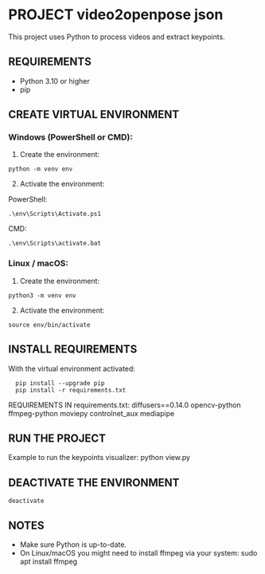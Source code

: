 PROJECT video2openpose json
===========

This project uses Python to process videos and extract keypoints.

REQUIREMENTS
------------
- Python 3.10 or higher
- pip

CREATE VIRTUAL ENVIRONMENT
--------------------------

### Windows (PowerShell or CMD):
  1. Create the environment:
```
python -m venv env
```
  2. Activate the environment:

PowerShell:
```
.\env\Scripts\Activate.ps1
```
  CMD: 
```
.\env\Scripts\activate.bat
```

### Linux / macOS:
  1. Create the environment:
```
python3 -m venv env
```
  2. Activate the environment:
```
source env/bin/activate
```

INSTALL REQUIREMENTS
--------------------
With the virtual environment activated:
```
  pip install --upgrade pip
  pip install -r requirements.txt
```
REQUIREMENTS IN requirements.txt:
  diffusers==0.14.0
  opencv-python
  ffmpeg-python
  moviepy
  controlnet_aux
  mediapipe

RUN THE PROJECT
---------------
Example to run the keypoints visualizer:
  python view.py

DEACTIVATE THE ENVIRONMENT
--------------------------
```
deactivate
```
NOTES
-----
- Make sure Python is up-to-date.
- On Linux/macOS you might need to install ffmpeg via your system:
    sudo apt install ffmpeg
